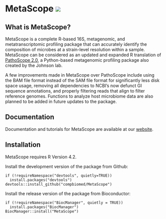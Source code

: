# MetaScope [![](https://img.shields.io/badge/bioconductor-3.18-blue)](http://www.bioconductor.org/packages/release/bioc/html/MetaScope.html)

## What is MetaScope?

MetaScope is a complete R-based 16S, metagenomic, and metatranscriptomic profiling package that can accurately identify the composition of microbes at a strain-level resolution within a sample. MetaScope can be considered as an updated and expanded R translation of [PathoScope 2.0](https://microbiomejournal.biomedcentral.com/articles/10.1186/2049-2618-2-33), a Python-based metagenomic profiling package also created by the Johnson lab. 

A few improvements made in MetaScope over PathoScope include using the BAM file format instead of the SAM file format for significantly less disk space usage, removing all dependencies to NCBI’s now defunct GI sequence annotations, and properly filtering reads that align to filter reference genomes. Functions to analyze host microbiome data are also planned to be added in future updates to the package.

## Documentation
Documentation and tutorials for MetaScope are available at our [website](https://compbiomed.github.io/metascope-docs/).

## Installation

MetaScope requires R Version 4.2.

Install the development version of the package from Github:

```
if (!requireNamespace("devtools", quietly=TRUE))
  install.packages("devtools")
devtools::install_github("compbiomed/MetaScope")
```

Install the release version of the package from Bioconductor:
```
if (!requireNamespace("BiocManager", quietly = TRUE))
  install.packages("BiocManager")
BiocManager::install("MetaScope")
```
